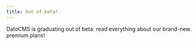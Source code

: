 ```yaml
---
title: Out of beta!
---
```


DatoCMS is graduating out of beta: read everything about our brand-new premium plans!